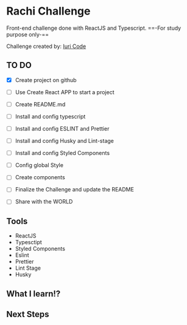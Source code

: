 # Rachi Challenge
Front-end challenge done with ReactJS and Typescript. ==-For study purpose only-== 

Challenge created by: <a href="https://www.figma.com/file/Yb9IBH56g7T1hdIyZ3BMNO/Desafios---Codel%C3%A2ndia?node-id=32505%3A4">Iuri Code</a>

## TO DO

- [x]  Create project on github
- [ ]  Use Create React APP to start a project
- [ ]  Create README.md
- [ ]  Install and config typescript
- [ ]  Install and config ESLINT and Prettier
- [ ]  Install and config Husky and Lint-stage
- [ ]  Install and config Styled Components
- [ ]  Config global Style
- [ ]  Create components
- [ ]  Finalize the Challenge and update the README
- [ ]  Share with the WORLD


## Tools

- ReactJS
- Typesctipt
- Styled Components
- Eslint
- Prettier
- Lint Stage
- Husky

## What I learn!?



## Next Steps




